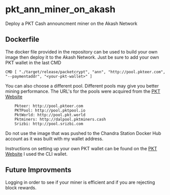 # pkt_ann_miner_on_akash
Deploy a PKT Cash announcment miner on the Akash Network 

## Dockerfile
The docker file provided in the repository can be used to build your own image then deploy it to the Akash Network. Just be sure to add your own PKT wallet in the last CMD
```
CMD [ "./target/release/packetcrypt", "ann", "http://pool.pkteer.com", "--paymentaddr", "<your-pkt-wallet>" ] 
```
You can also choose a different pool. Different pools may give you better mining performance. The URL's for the pools were acquired from the [PKT Website](https://docs.pkt.cash/en/latest/mining/)
```
    Pkteer: http://pool.pkteer.com
    PKTPool: http://pool.pktpool.io
    PktWorld: http://pool.pkt.world
    Pktminers: http://dalpool.pktminers.cash
    Srizbi: http://pool.srizbi.com
```
Do not use the image that was pushed to the Chandra Station Docker Hub account as it was built with my wallet address.

Instructions on setting up your own PKT wallet can be found on the [PKT Website](https://docs.pkt.cash/en/latest/pktd/pktwallet/) I used the CLI wallet.

## Future Improvments 
Logging in order to see if your miner is efficient and if you are rejecting block rewards.
